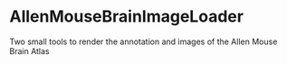 # AllenMouseBrainImageLoader
Two small tools to render the annotation and images of the Allen Mouse Brain Atlas
 
